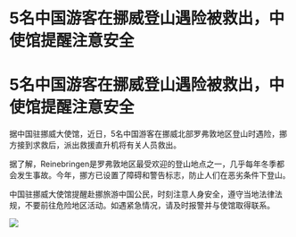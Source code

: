 # 5名中国游客在挪威登山遇险被救出，中使馆提醒注意安全

# 5名中国游客在挪威登山遇险被救出，中使馆提醒注意安全

据中国驻挪威大使馆，近日，5名中国游客在挪威北部罗弗敦地区登山时遇险，挪方接到求救后，派出救援直升机将有关人员救出。

据了解，Reinebringen是罗弗敦地区最受欢迎的登山地点之一，几乎每年冬季都会发生事故。今年，挪方已设置了障碍和警告标志，防止人们在恶劣条件下登山。

中国驻挪威大使馆提醒赴挪旅游中国公民，时刻注意人身安全，遵守当地法律法规，不要前往危险地区活动。如遇紧急情况，请及时报警并与使馆取得联系。

![](https://inews.gtimg.com/om_bt/OxKig9AF8bXdv42QhVpsN-9l9ogsPz4jvvLs4zfgPddfMAA/1000)

